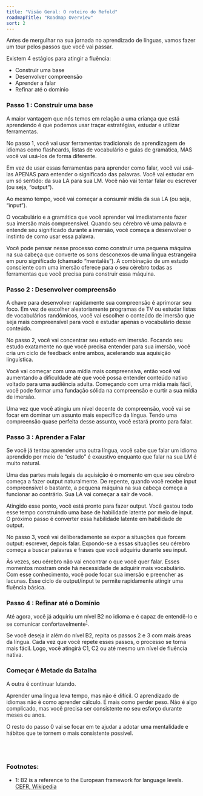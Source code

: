 ```yaml
---
title: "Visão Geral: O roteiro do Refold"
roadmapTitle: "Roadmap Overview"
sort: 2
---
```


Antes de mergulhar na sua jornada no aprendizado de línguas, vamos fazer um tour pelos passos que você vai passar.

Existem 4 estágios para atingir a fluência:
* Construir uma base
* Desenvolver compreensão
* Aprender a falar
* Refinar até o domínio

### Passo 1 : Construir uma base

A maior vantagem que nós temos em relação a uma criança que está aprendendo é que podemos usar traçar estratégias, estudar e utilizar ferramentas.

No passo 1, você vai usar ferramentas tradicionais de aprendizagem de idiomas como flashcards, listas de vocabulário e guias de gramática, MAS você vai usá-los de forma diferente.

Em vez de usar essas ferramentas para aprender como falar, você vai usá-las APENAS para entender o significado das palavras. Você vai estudar em um só sentido: da sua LA para sua LM. Você não vai tentar falar ou escrever (ou seja, “output”).

Ao mesmo tempo, você vai começar a consumir mídia da sua LA (ou seja, “input”).

O vocabulário e a gramática que você aprender vai imediatamente fazer sua imersão mais compreensível. Quando seu cérebro vê uma palavra e entende seu significado durante a imersão, você começa a desenvolver o instinto de como usar essa palavra.

Você pode pensar nesse processo como construir uma pequena máquina na sua cabeça que converte os sons desconexos de uma língua estrangeira em puro significado (chamado “mentalês”). A combinação de um estudo consciente com uma imersão oferece para o seu cérebro todas as ferramentas que você precisa para construir essa máquina.

### Passo 2 : Desenvolver compreensão

A chave para desenvolver rapidamente sua compreensão é aprimorar seu foco. Em vez de escolher aleatoriamente programas de TV ou estudar listas de vocabulários randômicos, você vai escolher o conteúdo de imersão que seja mais compreensível para você e estudar apenas o vocabulário desse conteúdo.

No passo 2, você vai concentrar seu estudo em imersão. Focando seu estudo exatamente no que você precisa entender para sua imersão, você cria um ciclo de feedback entre ambos, acelerando sua aquisição linguística.

Você vai começar com uma mídia mais compreensiva, então você vai aumentando a dificuldade até que você possa entender conteúdo nativo voltado para uma audiência adulta. Começando com uma mídia mais fácil, você pode formar uma fundação sólida na compreensão e curtir a sua mídia de imersão.

Uma vez que você atingiu um nível decente de compreensão, você vai se focar em dominar um assunto mais específico da língua. Tendo uma compreensão quase perfeita desse assunto, você estará pronto para falar.

### Passo 3 : Aprender a Falar

Se você já tentou aprender uma outra língua, você sabe que falar um idioma aprendido por meio de “estudo” é exaustivo enquanto que falar na sua LM é muito natural.

Uma das partes mais legais da aquisição é o momento em que seu cérebro começa a fazer output naturalmente. De repente, quando você recebe input compreensível o bastante, a pequena máquina na sua cabeça começa a funcionar ao contrário. Sua LA vai começar a sair de você.

Atingido esse ponto, você está pronto para fazer output. Você gastou todo esse tempo construindo uma base de habilidade latente por meio de input. O próximo passo é converter essa habilidade latente em habilidade de output.

No passo 3, você vai deliberadamente se expor a situações que forcem output: escrever, depois falar. Expondo-se a essas situações seu cérebro começa a buscar palavras e frases que você adquiriu durante seu input.

Às vezes, seu cérebro não vai encontrar o que você quer falar. Esses momentos mostram onde há necessidade de adquirir mais vocabulário. Com esse conhecimento, você pode focar sua imersão e preencher as lacunas. Esse ciclo de output/input te permite rapidamente atingir uma fluência básica.

### Passo 4 : Refinar até o Domínio

Até agora, você já adquiriu um nível B2 no idioma e é capaz de entendê-lo e se comunicar confortavelmente<sup>[1](#footnote-1)</sup>.

Se você deseja ir além do nível B2, repita os passos 2 e 3 com mais áreas da língua. Cada vez que você repete esses passos, o processo se torna mais fácil. Logo, você atingirá C1, C2 ou até mesmo um nível de fluência nativa.

### Começar é Metade da Batalha

A outra é continuar lutando.

Aprender uma língua leva tempo, mas não é difícil. O aprendizado de idiomas não é como aprender cálculo. É mais como perder peso. Não é algo complicado, mas você precisa ser consistente no seu esforço durante meses ou anos.

O resto do passo 0 vai se focar em te ajudar a adotar uma mentalidade e hábitos que te tornem o mais consistente possível.

<br><br>
### Footnotes:

* <a name="footnote-1">1</a>: B2 is a reference to the European framework for language levels. [CEFR, Wikipedia](https://en.wikipedia.org/wiki/Common_European_Framework_of_Reference_for_Languages#Common_reference_levels)